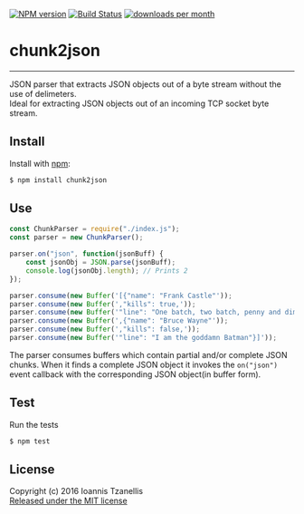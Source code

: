 [![NPM version](http://img.shields.io/npm/v/chunk2json.svg)](https://www.npmjs.org/package/chunk2json)
[![Build Status](https://travis-ci.org/jahnestacado/chunk2json.svg?branch=master)](https://travis-ci.org/jahnestacado/chunk2json)
[![downloads per month](http://img.shields.io/npm/dm/chunk2json.svg)](https://www.npmjs.org/package/chunk2json)
# chunk2json
-----------
JSON parser that extracts JSON objects out of a byte stream without the use of delimeters.  
Ideal for extracting JSON objects out of an incoming TCP socket byte stream.

## Install
 Install with [npm](npmjs.org):
```bash
$ npm install chunk2json
```
## Use
```javascript
const ChunkParser = require("./index.js");
const parser = new ChunkParser();

parser.on("json", function(jsonBuff) {
    const jsonObj = JSON.parse(jsonBuff);
    console.log(jsonObj.length); // Prints 2
});

parser.consume(new Buffer('[{"name": "Frank Castle"'));
parser.consume(new Buffer(',"kills": true,'));
parser.consume(new Buffer('"line": "One batch, two batch, penny and dime"}'));
parser.consume(new Buffer(',{"name": "Bruce Wayne"'));
parser.consume(new Buffer(',"kills": false,'));
parser.consume(new Buffer('"line": "I am the goddamn Batman"}]'));
```
The parser consumes buffers which contain partial and/or complete JSON chunks. When it finds a complete JSON object it invokes the `on("json")` event callback with the corresponding JSON object(in buffer form).
    
## Test
Run the tests
```bash
$ npm test 
```

## License
Copyright (c) 2016 Ioannis Tzanellis<br>
[Released under the MIT license](https://github.com/jahnestacado/chunk2json/blob/master/LICENSE) 
